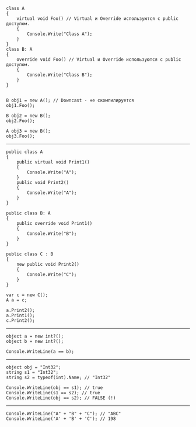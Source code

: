 ```
class A
{
    virtual void Foo() // Virtual и Override используются с public доступом.
    {
        Console.Write("Class A");
    }
}
class B: A
{
    override void Foo() // Virtual и Override используются с public доступом.
    {
        Console.Write("Class B");
    }
}


B obj1 = new A(); // Downcast - не скомпилируется
obj1.Foo();
 
B obj2 = new B(); 
obj2.Foo();
 
A obj3 = new B();
obj3.Foo();
```
--------------------------------------------
```
public class A
{
    public virtual void Print1()
    {
        Console.Write("A");
    }
    public void Print2()
    {
        Console.Write("A");
    }
}

public class B: A
{
    public override void Print1()
    {
        Console.Write("B");
    }
}

public class C : B
{
    new public void Print2()
    {
        Console.Write("C");
    }
}

var c = new C();
A a = c;
 
a.Print2();
a.Print1();
c.Print2();
```
--------------------------------------------
```
object a = new int?();
object b = new int?();

Console.WriteLine(a == b);
```
--------------------------------------------
```
object obj = "Int32";
string s1 = "Int32";
string s2 = typeof(int).Name; // "Int32"

Console.WriteLine(obj == s1); // true
Console.WriteLine(s1 == s2); // true
Console.WriteLine(obj == s2); // FALSE (!)
```
--------------------------------------------
```
Console.WriteLine("A" + "B" + "C"); // "ABC"
Console.WriteLine('A' + 'B' + 'C'); // 198
```
